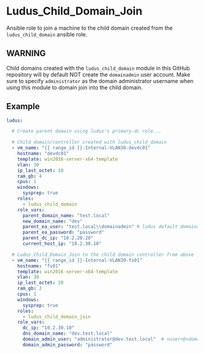 # Ludus_Child_Domain_Join 

Ansible role to join a machine to the child domain created from the `ludus_child_domain` ansible role. 

## WARNING 
Child domains created with the `ludus_child_domain` module in this GitHub repository will by default NOT create the `domainadmin` user account. Make sure to specify `administrator` as the domain administrator username when using this module to domain join into the child domain.


## Example 

```yaml
ludus: 

  # Create parent domain using ludus's primary-dc role...

  # Child domain/controller created with ludus_child_domain 
  - vm_name: "{{ range_id }}-Internal-VLAN30-devdc01"
    hostname: "devdc01"
    template: win2016-server-x64-template
    vlan: 30
    ip_last_octet: 10
    ram_gb: 4
    cpus: 1
    windows:
      sysprep: true 
    roles:
      - ludus_child_domain
    role_vars:
      parent_domain_name: "test.local"
      new_domain_name: "dev"
      parent_ea_user: "test.local\\domainadmin" # ludus default domainadmin user account  
      parent_ea_password: "password"
      parent_dc_ip: "10.2.20.20"
      current_host_ip: "10.2.30.10"

  # Ludus_Child_Domain_Join to the child domain controller from above
  - vm_name: "{{ range_id }}-Internal-VLAN30-fs01"
    hostname: "fs01"
    template: win2016-server-x64-template
    vlan: 30
    ip_last_octet: 20
    ram_gb: 2
    cpus: 1
    windows:
      sysprep: true
    roles:
      - ludus_child_domain_join
    role_vars:
      dc_ip: "10.2.30.10"
      dns_domain_name: "dev.test.local"
      domain_admin_user: "administrator@dev.test.local"  # <user>@<domain> format. Use `administrator`, since ludus's domainadmin default user is not created with ludus_child_domain 
      domain_admin_password: "password"
```
